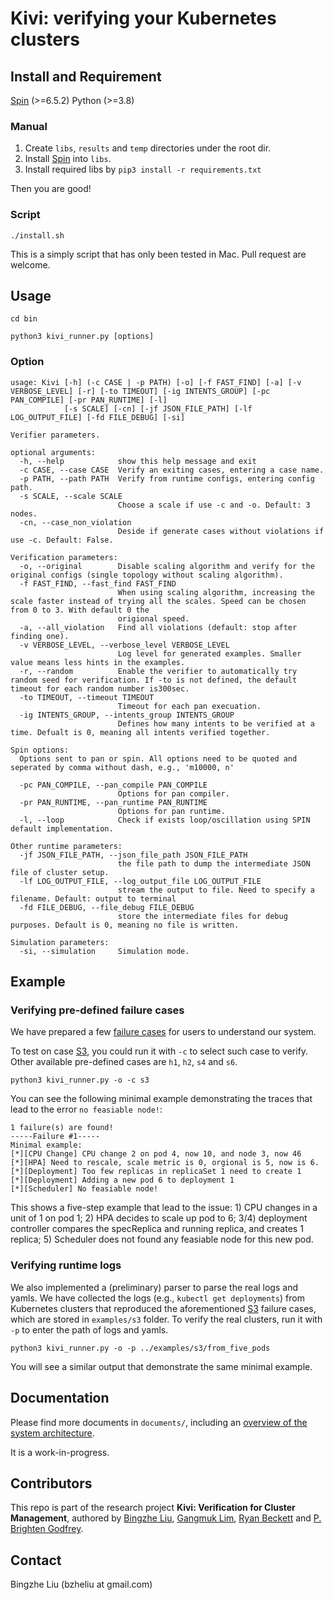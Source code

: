 # Kivi: verifying your Kubernetes clusters

## Install and Requirement

[Spin](https://github.com/nimble-code/Spin) (>=6.5.2)
Python (>=3.8)

### Manual
1. Create `libs`, `results` and `temp` directories under the root dir. 
2. Install [Spin](https://github.com/nimble-code/Spin) into `libs`. 
3. Install required libs by ```pip3 install -r requirements.txt```

Then you are good!

### Script
```
./install.sh
```
This is a simply script that has only been tested in Mac. Pull request are welcome.


## Usage
```
cd bin

python3 kivi_runner.py [options]
```

### Option
```
usage: Kivi [-h] (-c CASE | -p PATH) [-o] [-f FAST_FIND] [-a] [-v VERBOSE_LEVEL] [-r] [-to TIMEOUT] [-ig INTENTS_GROUP] [-pc PAN_COMPILE] [-pr PAN_RUNTIME] [-l]
            [-s SCALE] [-cn] [-jf JSON_FILE_PATH] [-lf LOG_OUTPUT_FILE] [-fd FILE_DEBUG] [-si]

Verifier parameters.

optional arguments:
  -h, --help            show this help message and exit
  -c CASE, --case CASE  Verify an exiting cases, entering a case name.
  -p PATH, --path PATH  Verify from runtime configs, entering config path.
  -s SCALE, --scale SCALE
                        Choose a scale if use -c and -o. Default: 3 nodes.
  -cn, --case_non_violation
                        Deside if generate cases without violations if use -c. Default: False.

Verification parameters:
  -o, --original        Disable scaling algorithm and verify for the original configs (single topology without scaling algorithm).
  -f FAST_FIND, --fast_find FAST_FIND
                        When using scaling algorithm, increasing the scale faster instead of trying all the scales. Speed can be chosen from 0 to 3. With default 0 the
                        origional speed.
  -a, --all_violation   Find all violations (default: stop after finding one).
  -v VERBOSE_LEVEL, --verbose_level VERBOSE_LEVEL
                        Log level for generated examples. Smaller value means less hints in the examples.
  -r, --random          Enable the verifier to automatically try random seed for verification. If -to is not defined, the default timeout for each random number is300sec.
  -to TIMEOUT, --timeout TIMEOUT
                        Timeout for each pan execuation.
  -ig INTENTS_GROUP, --intents_group INTENTS_GROUP
                        Defines how many intents to be verified at a time. Defualt is 0, meaning all intents verified together.

Spin options:
  Options sent to pan or spin. All options need to be quoted and seperated by comma without dash, e.g., 'm10000, n'

  -pc PAN_COMPILE, --pan_compile PAN_COMPILE
                        Options for pan compiler.
  -pr PAN_RUNTIME, --pan_runtime PAN_RUNTIME
                        Options for pan runtime.
  -l, --loop            Check if exists loop/oscillation using SPIN default implementation.

Other runtime parameters:
  -jf JSON_FILE_PATH, --json_file_path JSON_FILE_PATH
                        the file path to dump the intermediate JSON file of cluster setup.
  -lf LOG_OUTPUT_FILE, --log_output_file LOG_OUTPUT_FILE
                        stream the output to file. Need to specify a filename. Default: output to terminal
  -fd FILE_DEBUG, --file_debug FILE_DEBUG
                        store the intermediate files for debug purposes. Default is 0, meaning no file is written.

Simulation parameters:
  -si, --simulation     Simulation mode.
```

## Example
### Verifying pre-defined failure cases
We have prepared a few [failure cases](documents/failure_cases.md) for users to understand our system. 

To test on case [S3](documents/failure_cases.md#S3), you could run it with `-c` to select such case to verify. Other available pre-defined cases are `h1`, `h2`, `s4` and `s6`.
```
python3 kivi_runner.py -o -c s3
```
You can see the following minimal example demonstrating the traces that lead to the error `no feasiable node!`:
```
1 failure(s) are found!
-----Failure #1-----
Minimal example:
[*][CPU Change] CPU change 2 on pod 4, now 10, and node 3, now 46
[*][HPA] Need to rescale, scale metric is 0, orgional is 5, now is 6.
[*][Deployment] Too few replicas in replicaSet 1 need to create 1
[*][Deployment] Adding a new pod 6 to deployment 1
[*][Scheduler] No feasiable node!
```
This shows a five-step example that lead to the issue: 1) CPU changes in a unit of 1 on pod 1; 2) HPA decides to scale up pod to 6; 3/4) deployment controller compares the specReplica and running replica, and creates 1 replica; 5) Scheduler does not found any feasiable node for this new pod. 

### Verifying runtime logs
We also implemented a (preliminary) parser to parse the real logs and yamls. We have collected the logs (e.g., `kubectl get deployments`) from Kubernetes clusters that reproduced the aforementioned [S3](documents/failure_cases.md#S3) failure cases, which are stored in `examples/s3` folder. To verify the real clusters, run it with `-p` to enter the path of logs and yamls. 
```
python3 kivi_runner.py -o -p ../examples/s3/from_five_pods
```
You will see a similar output that demonstrate the same minimal example.  

## Documentation
Please find more documents in `documents/`, including an [overview of the system architecture](documents/sys_arch.md). 

It is a work-in-progress. 

## Contributors
This repo is part of the research project **Kivi: Verification for Cluster Management**, authored by [Bingzhe Liu](https://bingzhe.web.engr.illinois.edu/), [Gangmuk Lim](https://gangmuk.github.io/), [Ryan Beckett](https://www.microsoft.com/en-us/research/people/rybecket/) and [P. Brighten Godfrey](https://pbg.cs.illinois.edu/).

## Contact
Bingzhe Liu (bzheliu at gmail.com)

